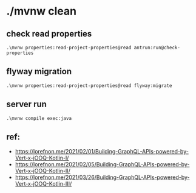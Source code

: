 # ./mvnw clean

## check read properties
```.\mvnw properties:read-project-properties@read antrun:run@check-properties```

## flyway migration
```.\mvnw properties:read-project-properties@read flyway:migrate```

## server run
```.\mvnw compile exec:java```

## ref:
* https://lorefnon.me/2021/02/01/Building-GraphQL-APIs-powered-by-Vert-x-jOOQ-Kotlin-I/
* https://lorefnon.me/2021/02/05/Building-GraphQL-APIs-powered-by-Vert-x-jOOQ-Kotlin-II/
* https://lorefnon.me/2021/03/26/Building-GraphQL-APIs-powered-by-Vert-x-jOOQ-Kotlin-III/